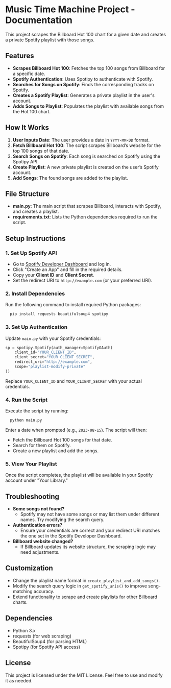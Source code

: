 # Music Time Machine Project - Documentation

This project scrapes the Billboard Hot 100 chart for a given date and creates a private Spotify playlist with those songs.

## Features

- **Scrapes Billboard Hot 100**: Fetches the top 100 songs from Billboard for a specific date.
- **Spotify Authentication**: Uses Spotipy to authenticate with Spotify.
- **Searches for Songs on Spotify**: Finds the corresponding tracks on Spotify.
- **Creates a Spotify Playlist**: Generates a private playlist in the user's account.
- **Adds Songs to Playlist**: Populates the playlist with available songs from the Hot 100 chart.

## How It Works

1. **User Inputs Date**: The user provides a date in `YYYY-MM-DD` format.
2. **Fetch Billboard Hot 100**: The script scrapes Billboard’s website for the top 100 songs of that date.
3. **Search Songs on Spotify**: Each song is searched on Spotify using the Spotipy API.
4. **Create Playlist**: A new private playlist is created on the user’s Spotify account.
5. **Add Songs**: The found songs are added to the playlist.

## File Structure

- **main.py**: The main script that scrapes Billboard, interacts with Spotify, and creates a playlist.
- **requirements.txt**: Lists the Python dependencies required to run the script.

## Setup Instructions

### 1. **Set Up Spotify API**

- Go to [Spotify Developer Dashboard](https://developer.spotify.com/dashboard/) and log in.
- Click "Create an App" and fill in the required details.
- Copy your **Client ID** and **Client Secret**.
- Set the redirect URI to `http://example.com` (or your preferred URI).

### 2. **Install Dependencies**

Run the following command to install required Python packages:

```bash
  pip install requests beautifulsoup4 spotipy
```

### 3. **Set Up Authentication**

Update `main.py` with your Spotify credentials:

```python
sp = spotipy.Spotify(auth_manager=SpotifyOAuth(
    client_id="YOUR_CLIENT_ID",
    client_secret="YOUR_CLIENT_SECRET",
    redirect_uri="http://example.com",
    scope="playlist-modify-private"
))
```

Replace `YOUR_CLIENT_ID` and `YOUR_CLIENT_SECRET` with your actual credentials.

### 4. **Run the Script**

Execute the script by running:

```bash
  python main.py
```

Enter a date when prompted (e.g., `2023-08-15`). The script will then:
- Fetch the Billboard Hot 100 songs for that date.
- Search for them on Spotify.
- Create a new playlist and add the songs.

### 5. **View Your Playlist**

Once the script completes, the playlist will be available in your Spotify account under "Your Library."

## Troubleshooting

- **Some songs not found?**
  - Spotify may not have some songs or may list them under different names. Try modifying the search query.
- **Authentication errors?**
  - Ensure your credentials are correct and your redirect URI matches the one set in the Spotify Developer Dashboard.
- **Billboard website changed?**
  - If Billboard updates its website structure, the scraping logic may need adjustments.

## Customization

- Change the playlist name format in `create_playlist_and_add_songs()`.
- Modify the search query logic in `get_spotify_uris()` to improve song-matching accuracy.
- Extend functionality to scrape and create playlists for other Billboard charts.

## Dependencies

- Python 3.x
- requests (for web scraping)
- BeautifulSoup4 (for parsing HTML)
- Spotipy (for Spotify API access)

## License

This project is licensed under the MIT License. Feel free to use and modify it as needed.

